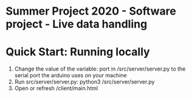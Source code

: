 # Summer Project 2020 - Software project - Live data handling

# Quick Start: Running locally
1. Change the value of the variable: port in /src/server/server.py to the
   serial port the arduino uses on your machine
2. Run src/server/server.py: python3 /src/server/server.py
3. Open or refresh /client/main.html
